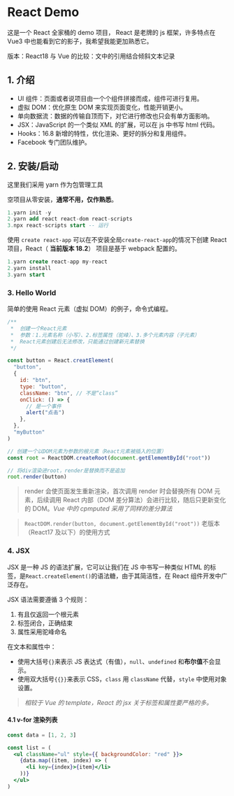# React Demo

这是一个 React 全家桶的 demo 项目， React 是老牌的 js 框架，许多特点在 Vue3 中也能看到它的影子，我希望我能更加熟悉它。

版本：React18
与 Vue 的比较：文中的引用结合倾斜文本记录

## 1. 介绍

- UI 组件：页面或者说项目由一个个组件拼接而成，组件可进行复用。
- 虚拟 DOM：优化原生 DOM 来实现页面变化，性能开销更小。
- 单向数据流：数据的传输自顶而下，对它进行修改也只会有单方面影响。
- JSX：JavaScript 的一个类似 XML 的扩展，可以在 js 中书写 html 代码。
- Hooks：16.8 新增的特性，优化渲染、更好的拆分和复用组件。
- Facebook 专门团队维护。

## 2. 安装/启动

这里我们采用 yarn 作为包管理工具

空项目从零安装，**通常不用，仅作熟悉**。

```sql
1.yarn init -y
2.yarn add react react-dom react-scripts
3.npx react-scripts start -- 运行
```

使用 `create react-app` 可以在不安装全局`create-react-app`的情况下创建 React 项目，React（
**当前版本 18.2**） 项目是基于 webpack 配置的。

```sql
1.yarn create react-app my-react
2.yarn install
3.yarn start
```

### 3. Hello World

简单的使用 React 元素（虚拟 DOM）的例子，命令式编程。

```js
/**
 *  创建一个React元素
 *  参数：1.元素名称（小写）、2.标签属性（驼峰）、3.多个元素内容（子元素）
 *  React元素创建后无法修改，只能通过创建新元素替换
 */

const button = React.creatElement(
  "button",
  {
    id: "btn",
    type: "button",
    className: "btn", // 不是“class”
    onClick: () => {
      // 是一个事件
      alert("点击")
    },
  },
  "myButton"
)

// 创建一个以DOM元素为参数的根元素（React元素被插入的位置）
const root = ReactDOM.createRoot(document.getElememtById("root"))

// 将div渲染进root，render是替换而不是追加
root.render(button)
```

> render 会使页面发生重新渲染，首次调用 render 时会替换所有 DOM 元素，后续调用 React 内部（DOM 差分算法）会进行比较，随后只更新变化的 DOM。_Vue 中的 cpmputed 采用了同样的差分算法_

> `ReactDOM.render(button, document.getElememtById("root"))`
> 老版本（React17 及以下）的使用方式

### 4. JSX

JSX 是一种 JS 的语法扩展，它可以让我们在 JS 中书写一种类似 HTML 的标签，是`React.createElement()`的语法糖，由于其简洁性，在 React 组件开发中广泛存在。

JSX 语法需要遵循 3 个规则：

1. 有且仅返回一个根元素
2. 标签闭合，正确结束
3. 属性采用驼峰命名

在文本和属性中：

- 使用大括号`{}`来表示 JS 表达式（有值），`null`、`undefined` 和**布尔值**不会显示。
- 使用双大括号`{{}}`来表示 CSS，`class` 用 `className` 代替，`style` 中使用对象设置。

> _相较于 Vue 的 template，React 的 jsx 关于标签和属性要严格的多。_

<!-- 但在实际开发中，太多的导入导出不免有些繁琐，Vue 有提供专门的单文件组件`.vue`，React 我们也需要更简洁的方案：一个以`.jsx` 结尾的文件 -->

#### 4.1 v-for 渲染列表

```jsx
const data = [1, 2, 3]

const list = (
  <ul className="ul" style={{ backgroundColor: "red" }}>
    {data.map((item, index) => (
      <li key={index}>{item}</li>
    ))}
  </ul>
)
```
